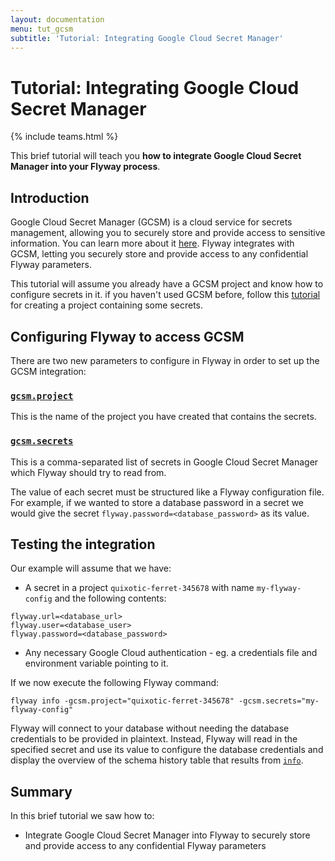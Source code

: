 ```yaml
---
layout: documentation
menu: tut_gcsm
subtitle: 'Tutorial: Integrating Google Cloud Secret Manager'
---
```

# Tutorial: Integrating Google Cloud Secret Manager
{% include teams.html %}

This brief tutorial will teach you **how to integrate Google Cloud Secret Manager into your Flyway process**.

## Introduction

Google Cloud Secret Manager (GCSM) is a cloud service for secrets management, allowing you to securely store and
provide access to sensitive information. You can learn more about it
[here](https://cloud.google.com/secret-manager). Flyway integrates with GCSM,
letting you securely store and provide access to any confidential Flyway parameters.

This tutorial will assume you already have a GCSM project and know how to configure secrets in it.
if you haven't used GCSM before, follow this [tutorial](https://cloud.google.com/secret-manager/docs/quickstart)
for creating a project containing some secrets.

## Configuring Flyway to access GCSM

There are two new parameters to configure in Flyway in order to set up the GCSM integration:

### [`gcsm.project`](/documentation/configuration/parameters/gcsmProject)

This is the name of the project you have created that contains the secrets.

### [`gcsm.secrets`](/documentation/configuration/parameters/gcsmSecrets)

This is a comma-separated list of secrets in Google Cloud Secret Manager which Flyway should try to read from.

The value of each secret must be structured like a Flyway configuration file. For example, if we wanted to store a
database password in a secret we would give the secret `flyway.password=<database_password>` as its value.

## Testing the integration

Our example will assume that we have:

- A secret in a project `quixotic-ferret-345678` with name `my-flyway-config` and the following contents:

```
flyway.url=<database_url>
flyway.user=<database_user>
flyway.password=<database_password>
```

- Any necessary Google Cloud authentication - eg. a credentials file and environment variable pointing to it.

If we now execute the following Flyway command:

```
flyway info -gcsm.project="quixotic-ferret-345678" -gcsm.secrets="my-flyway-config"
```

Flyway will connect to your database without needing the database credentials to be provided in plaintext.
Instead, Flyway will read in the specified secret and use its value to configure the database credentials and
display the overview of the schema history table that results from [`info`](/documentation/command/info).

## Summary

In this brief tutorial we saw how to:

- Integrate Google Cloud Secret Manager into Flyway to securely store and provide access to any confidential Flyway parameters

